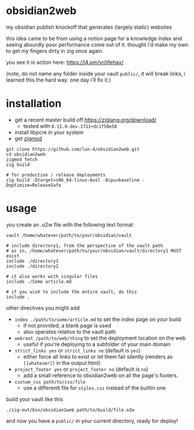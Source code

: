 # obsidian2web

my obsidian publish knockoff that generates (largely static) websites

this idea came to be from using a notion page for a knowledge index and
seeing absurdly poor performance come out of it. thought i'd make my own to
get my fingers dirty in zig once again.

you see it in action here: https://l4.pm/vr/lifehax/

(note, do not name any folder inside your vault `public/`, it will break links,
i learned this the hard way. one day i'll fix it.)

# installation

- get a recent master build off https://ziglang.org/download/
  - tested with `0.11.0-dev.1711+dc1f50e50`
- install libpcre in your system
- get [zigmod](https://github.com/nektro/zigmod/releases)

```
git clone https://github.com/lun-4/obsidian2web.git
cd obsidian2web
zigmod fetch
zig build

# for production / release deployments
zig build -Dtarget=x86_64-linux-musl -Dcpu=baseline -Doptimize=ReleaseSafe
```

# usage

you create an .o2w file with the following text format:

```
vault /home/whatever/path/to/your/obsidian/vault

# include directory1, from the perspective of the vault path
# as in, /home/whatever/path/to/your/obsidian/vault/directory1 MUST exist
include ./directory1
include ./directory2

# it also works with singular files
include ./Some article.md

# if you wish to include the entire vault, do this
include .
```

other directives you might add

- `index ./path/to/some/article.md` to set the index page on your build
  - if not provided, a blank page is used
  - also operates relative to the vault path
- `webroot /path/to/web/thing` to set the deployment location on the web
  - useful if you're deploying to a subfolder of your main domain
- `strict_links yes` or `strict_links no` (default is `yes`)
  - either force all links to exist or let them fail silently (renders as `[[whatever]]` in the output html)
- `project_footer yes` or `project_footer no` (default is `no`)
  - add a small reference to obsidian2web on all the page's footers.
- `custom_css path/to/css/file`
  - use a differentt file for `styles.css` instead of the builtin one

build your vault like this

```
./zig-out/bin/obsidian2web path/to/build/file.o2w
```

and now you have a `public/` in your current directory, ready for deploy!
